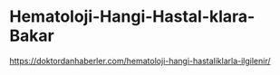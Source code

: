 # Hematoloji-Hangi-Hastal-klara-Bakar
https://doktordanhaberler.com/hematoloji-hangi-hastaliklarla-ilgilenir/
